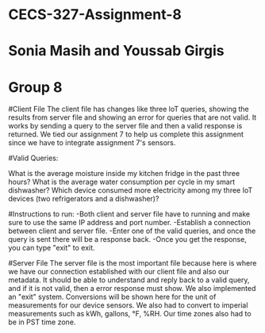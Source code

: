 # CECS-327-Assignment-8
# Sonia Masih and Youssab Girgis
# Group 8
#Client File The client file has changes like three loT queries, showing the results from server file and showing an error for queries that are not valid. It works by sending a query to the server file and then a valid response is returned. We tied our assignment 7 to help us complete this assignment since we have to integrate assignment 7's sensors. 

#Valid Queries:

What is the average moisture inside my kitchen fridge in the past three hours?
What is the average water consumption per cycle in my smart dishwasher?
Which device consumed more electricity among my three IoT devices (two refrigerators and a dishwasher)?

#Instructions to run: -Both client and server file have to running and make sure to use the same IP address and port number. 
-Establish a connection between client and server file.
-Enter one of the valid queries, and once the query is sent there will be a response back. 
-Once you get the response, you can type "exit" to exit.

#Server File The server file is the most important file because here is where we have our connection established with our client file and also our metadata. It should be able to understand and reply back to a valid query, and if it is not valid, then a error response must show. We also implemented an "exit" system. Conversions will be shown here for the unit of measurements for our device sensors. We also had to convert to imperial measurements such as kWh, gallons, °F, %RH. Our time zones also had to be in PST time zone. 
